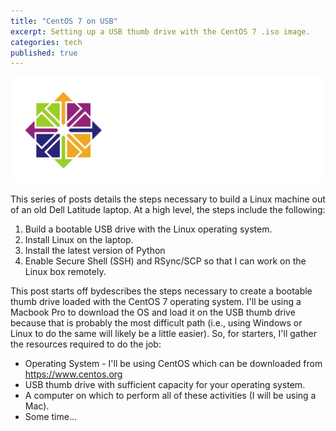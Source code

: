 ```yaml
---
title: "CentOS 7 on USB"
excerpt: Setting up a USB thumb drive with the CentOS 7 .iso image.
categories: tech
published: true
---
```

!["CentOS 7"](/images/CentOS.png)

This series of posts details the steps necessary to build a Linux machine out of an old Dell Latitude laptop. At a high level, the steps include the following: 

1. Build a bootable USB drive with the Linux operating system.
2. Install Linux on the laptop.
3. Install the latest version of Python
4. Enable Secure Shell (SSH) and RSync/SCP so that I can work on the Linux box remotely. 

This post starts off bydescribes the steps necessary to create a bootable thumb drive loaded with the CentOS 7 operating system. I'll be using a Macbook Pro to download the OS and load it on the USB thumb drive because that is probably the most difficult path (i.e., using Windows or Linux to do the same will likely be a little easier). So, for starters, I'll gather the resources required to do the job: 

- Operating System - I'll be using CentOS which can be downloaded from https://www.centos.org 
- USB thumb drive with sufficient capacity for your operating system.
- A computer on which to perform all of these activities (I will be using a Mac). 
- Some time... 

